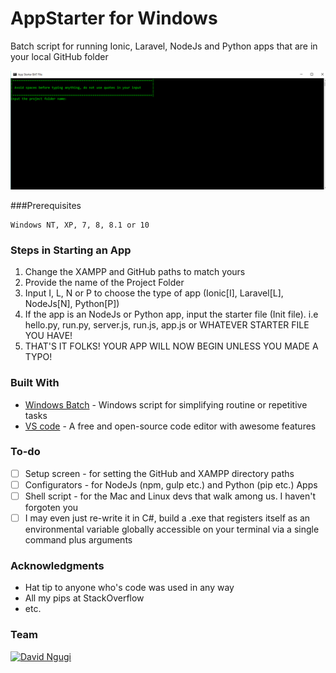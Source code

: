 # AppStarter for Windows
Batch script for running Ionic, Laravel, NodeJs and Python apps that are in your local GitHub folder

![Initial Screen](/app.png)

###Prerequisites
```
Windows NT, XP, 7, 8, 8.1 or 10
```

### Steps in Starting an App
1. Change the XAMPP and GitHub paths to match yours
2. Provide the name of the Project Folder
3. Input I, L, N or P to choose the type of app (Ionic[I], Laravel[L], NodeJs[N], Python[P])
4. If the app is an NodeJs or Python app, input the starter file (Init file). i.e hello.py, run.py, server.js, run.js, app.js or WHATEVER STARTER FILE YOU HAVE!
5. THAT'S IT FOLKS! YOUR APP WILL NOW BEGIN UNLESS YOU MADE A TYPO!

### Built With

* [Windows Batch](https://www.microsoft.com/resources/documentation/windows/xp/all/proddocs/en-us/batch.mspx?mfr=true) - Windows script for simplifying routine or repetitive tasks
* [VS code](https://code.visualstudio.com/) - A free and open-source code editor with awesome features


### To-do
- [ ] Setup screen - for setting the GitHub and XAMPP directory paths
- [ ] Configurators - for NodeJs (npm, gulp etc.) and Python (pip etc.) Apps
- [ ] Shell script - for the Mac and Linux devs that walk among us. I haven't forgoten you
- [ ] I may even just re-write it in C#, build a .exe that registers itself as an environmental variable globally accessible on your terminal via a single command plus arguments

### Acknowledgments

* Hat tip to anyone who's code was used in any way
* All my pips at StackOverflow
* etc.

### Team
[![David Ngugi](https://secure.gravatar.com/avatar/39b9caa95fab4b9c5ccb9cd7a041d21c)](http://davidngugi.com)
